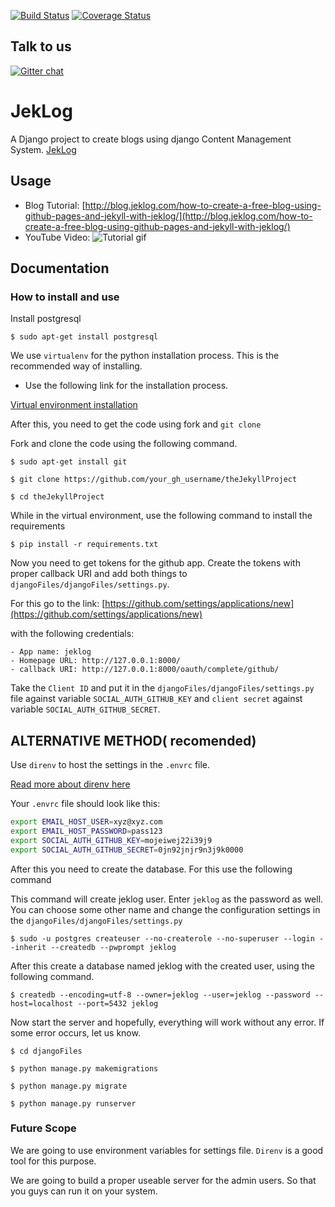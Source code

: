 [![Build Status](https://travis-ci.org/singh1114/theJekyllProject.svg?branch=master)](https://travis-ci.org/singh1114/theJekyllProject)
[![Coverage Status](https://coveralls.io/repos/github/singh1114/theJekyllProject/badge.svg?branch=master)](https://coveralls.io/github/singh1114/theJekyllProject?branch=master)

## Talk to us
[![Gitter chat](https://badges.gitter.im/django-jeklog/gitter.png)](https://gitter.im/django-jeklog/Lobby)
# JekLog
A Django project to create blogs using django Content Management System. 
[JekLog](http://jeklog.com)

## Usage

- Blog Tutorial:
	[http://blog.jeklog.com/how-to-create-a-free-blog-using-github-pages-and-jekyll-with-jeklog/](http://blog.jeklog.com/how-to-create-a-free-blog-using-github-pages-and-jekyll-with-jeklog/)
- YouTube Video: 
	![Tutorial gif](https://i.imgur.com/1utmaOM.gif)


## Documentation

### How to install and use

Install postgresql

```$ sudo apt-get install postgresql```

We use `virtualenv` for the python installation process. This is the recommended way of installing.

- Use the following link for the installation process.

[Virtual environment installation](http://singh1114.github.io/blog/how-to-install-django-using-virtual-environment/)

After this, you need to get the code using fork and `git clone`

Fork and clone the code using the following command.

```$ sudo apt-get install git```

```$ git clone https://github.com/your_gh_username/theJekyllProject```

```$ cd theJekyllProject```

While in the virtual environment, use the following command to install the requirements

```$ pip install -r requirements.txt```

Now you need to get tokens for the github app. Create the tokens with proper callback URI and add both things to `djangoFiles/djangoFiles/settings.py`. 

For this go to the link: [https://github.com/settings/applications/new](https://github.com/settings/applications/new)

with the following credentials:

	- App name: jeklog
	- Homepage URL: http://127.0.0.1:8000/
	- callback URI: http://127.0.0.1:8000/oauth/complete/github/

Take the `Client ID` and put it in the `djangoFiles/djangoFiles/settings.py` file against variable `SOCIAL_AUTH_GITHUB_KEY` and `client secret` against variable `SOCIAL_AUTH_GITHUB_SECRET`.

## ALTERNATIVE METHOD( recomended)

Use `direnv` to host the settings in the `.envrc` file.

[Read more about direnv here](http://blog.ranvirsingh.me/dir-env-to-create-environment-variables-in-ubuntu/)

Your `.envrc` file should look like this:

```bash
export EMAIL_HOST_USER=xyz@xyz.com                                      
export EMAIL_HOST_PASSWORD=pass123                                     
export SOCIAL_AUTH_GITHUB_KEY=mojeiwej22i39j9                              
export SOCIAL_AUTH_GITHUB_SECRET=0jn92jnjr9n3j9k0000
```

After this you need to create the database. For this use the following command

This command will create jeklog user. Enter `jeklog` as the password as well. You can choose some other name and change the configuration settings in the `djangoFiles/djangoFiles/settings.py`

```$ sudo -u postgres createuser --no-createrole --no-superuser --login --inherit --createdb --pwprompt jeklog```

After this create a database named jeklog with the created user, using the following command.

```$ createdb --encoding=utf-8 --owner=jeklog --user=jeklog --password --host=localhost --port=5432 jeklog```

Now start the server and hopefully, everything will work without any error. If some error occurs, let us know.

```$ cd djangoFiles```

```$ python manage.py makemigrations```

```$ python manage.py migrate```

```$ python manage.py runserver```

### Future Scope

We are going to use environment variables for settings file. `Direnv` is a good tool for this purpose. 

We are going to build a proper useable server for the admin users. So that you guys can run it on your system.
